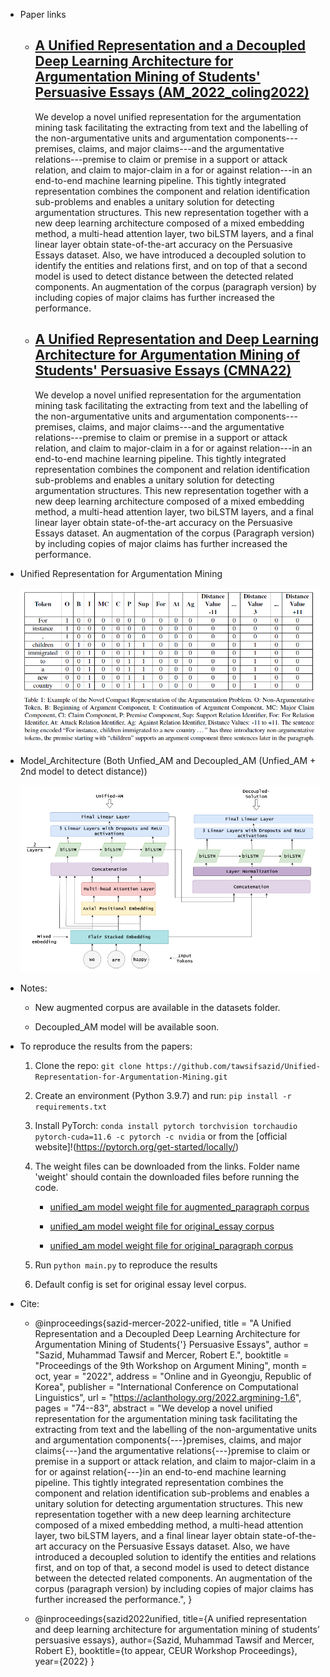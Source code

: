 * Paper links
   * ## [A Unified Representation and a Decoupled Deep Learning Architecture for Argumentation Mining of Students' Persuasive Essays (AM_2022_coling2022)](https://aclanthology.org/2022.argmining-1.6/)
   
        We develop a novel unified representation for the argumentation mining task facilitating the extracting from text and the labelling of the non-argumentative units and argumentation components---premises, claims, and major claims---and the argumentative relations---premise to claim or premise in a support or attack relation, and claim to major-claim in a for or against relation---in an end-to-end machine learning pipeline. This tightly integrated representation combines the component and relation identification sub-problems and enables a unitary solution for detecting argumentation structures. This new representation together with a new deep learning architecture composed of a mixed embedding method, a multi-head attention layer, two biLSTM layers, and a final linear layer obtain state-of-the-art accuracy on the Persuasive Essays dataset. Also, we have introduced a decoupled solution to identify the entities and relations first, and on top of that a second model is used to detect distance between the detected related components. An augmentation of the corpus (paragraph version) by including copies of major claims has further increased the performance.  

    * ## [A Unified Representation and Deep Learning Architecture for Argumentation Mining of Students' Persuasive Essays (CMNA22)](http://ceur-ws.org/Vol-3205/paper10.pdf)

        We develop a novel unified representation for the argumentation mining task facilitating the extracting from text and the labelling of the non-argumentative units and argumentation components---premises, claims, and major claims---and the argumentative relations---premise to claim or premise in a support or attack relation, and claim to major-claim in a for or against relation---in an end-to-end machine learning pipeline. This tightly integrated representation combines the component and relation identification sub-problems and enables a unitary solution for detecting argumentation structures. This new representation together with a new deep learning architecture composed of a mixed embedding method, a multi-head attention layer, two biLSTM layers, and a final linear layer obtain state-of-the-art accuracy on the Persuasive Essays dataset. An augmentation of the corpus (Paragraph version) by including copies of major claims has further increased the performance.

* Unified Representation for Argumentation Mining

    ![unified_representation.png](unified_representation.png)


* Model_Architecture (Both Unfied_AM and Decoupled_AM (Unfied_AM + 2nd model to detect distance))

    ![unified_am.png](decoupled_am.png)



* Notes:

    * New augmented corpus are available in the datasets folder.

    * Decoupled_AM model will be available soon.

* To reproduce the results from the papers:
    
    1. Clone the repo: `git clone https://github.com/tawsifsazid/Unified-Representation-for-Argumentation-Mining.git`
    
    2. Create an environment (Python 3.9.7) and run: `pip install -r requirements.txt`
    
    3. Install PyTorch: `conda install pytorch torchvision torchaudio pytorch-cuda=11.6 -c pytorch -c nvidia` or from the [official website]!(https://pytorch.org/get-started/locally/)
    
    4. The weight files can be downloaded from the links. Folder name 'weight' should contain the downloaded files before running the code.

        * [unified_am model weight file for augmented_paragraph corpus](https://mega.nz/file/EDsxEZzI#MMhMdCKZWgtKYOOf-MsSYkuzyyrSWxzEye4ekvKDRWA) 

        
        * [unified_am model weight file for original_essay corpus](https://mega.nz/file/0Wc1xCZL#ESfnk2tJIticQ97eYr_eJ0G1H-eZiMOG0ep8kgrFcK0)

        * [unified_am model weight file for original_paragraph corpus](https://mega.nz/file/BHUkmQhL#HvaqVf5Qs7gLaYm7RS2IY8TUhAOcZa4V8j4q00LUhww)

    5. Run `python main.py` to reproduce the results
    
    6. Default config is set for original essay level corpus. 

* Cite:

    *   @inproceedings{sazid-mercer-2022-unified,
            title = "A Unified Representation and a Decoupled Deep Learning Architecture for Argumentation Mining of Students{'} Persuasive Essays",
            author = "Sazid, Muhammad Tawsif  and
            Mercer, Robert E.",
            booktitle = "Proceedings of the 9th Workshop on Argument Mining",
            month = oct,
            year = "2022",
            address = "Online and in Gyeongju, Republic of Korea",
            publisher = "International Conference on Computational Linguistics",
            url = "https://aclanthology.org/2022.argmining-1.6",
            pages = "74--83",
            abstract = "We develop a novel unified representation for the argumentation mining task facilitating the extracting from text and the labelling of the non-argumentative units and argumentation components{---}premises, claims, and major claims{---}and the argumentative relations{---}premise to claim or premise in a support or attack relation, and claim to major-claim in a for or against relation{---}in an end-to-end machine learning pipeline. This tightly integrated representation combines the component and relation identification sub-problems and enables a unitary solution for detecting argumentation structures. This new representation together with a new deep learning architecture composed of a mixed embedding method, a multi-head attention layer, two biLSTM layers, and a final linear layer obtain state-of-the-art accuracy on the Persuasive Essays dataset. Also, we have introduced a decoupled solution to identify the entities and relations first, and on top of that, a second model is used to detect distance between the detected related components. An augmentation of the corpus (paragraph version) by including copies of major claims has further increased the performance.",
        }

    *   @inproceedings{sazid2022unified,
            title={A unified representation and deep learning architecture for argumentation mining of students’ persuasive essays},
            author={Sazid, Muhammad Tawsif and Mercer, Robert E},
            booktitle={to appear, CEUR Workshop Proceedings},
            year={2022}
        }
